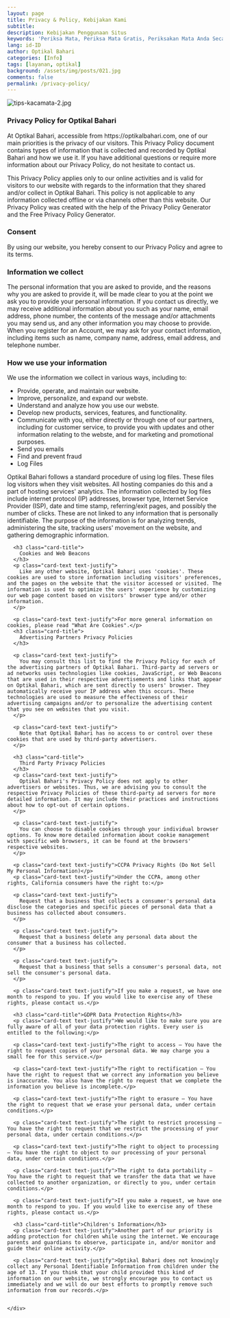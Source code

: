 ```yaml
---
layout: page
title: Privacy & Policy, Kebijakan Kami
subtitle: 
description: Kebijakan Penggunaan Situs
keywords: 'Periksa Mata, Periksa Mata Gratis, Periksakan Mata Anda Secara Rutin'
lang: id-ID
author: Optikal Bahari
categories: [Info]
tags: [layanan, optikal]
background: /assets/img/posts/021.jpg
comments: false
permalink: /privacy-policy/
---
```


<div class="card-deck mb-3">
  <div class="card shadow p-3 mb-5 bg-white rounded">
    <img
      src="{{"/assets/img/posts/periksa-mata/periksa-mata-gratis-optikal-bahari-14.jpg" | relative_url }}"
      class="card-img-top"
      alt="tips-kacamata-2.jpg">
    <div class="card-body">
      <h3 class="card-title">
        Privacy Policy for Optikal Bahari
      </h3>
      <p class="card-text text-justify">
        At Optikal Bahari, accessible from https://optikalbahari.com, one of our main priorities is the privacy of our visitors. This Privacy Policy document contains types of information that is collected and recorded by Optikal Bahari and how we use it. If you have additional questions or require more information about our Privacy Policy, do not hesitate to contact us.
      </p>
      <p class="card-text text-justify">
        This Privacy Policy applies only to our online activities and is valid for visitors to our website with regards to the information that they shared and/or collect in Optikal Bahari. This policy is not applicable to any information collected offline or via channels other than this website. Our Privacy Policy was created with the help of the Privacy Policy Generator and the Free Privacy Policy Generator.
      </p>
      <h3 class="card-title">
        Consent
      </h3>
      <p class="card-text text-justify">
        By using our website, you hereby consent to our Privacy Policy and agree to its terms.
      </p>
      <h3 class="card-title">Information we collect</h3>
      <p class="card-text text-justify">
        The personal information that you are asked to provide, and the reasons why you are asked to provide it, will be made clear to you at the point we ask you to provide your personal information. If you contact us directly, we may receive additional information about you such as your name, email address, phone number, the contents of the message and/or attachments you may send us, and any other information you may choose to provide. When you register for an Account, we may ask for your contact information, including items such as name, company name, address, email address, and telephone number.
      </p>
      <h3 class="card-title">
        How we use your information
      </h3>
      <p class="card-text text-justify">
        We use the information we collect in various ways, including to:
      </p>
      <ul>
        <li>Provide, operate, and maintain our website.</li>
        <li>Improve, personalize, and expand our webste.</li>
        <li>Understand and analyze how you use our webste.</li>
        <li>Develop new products, services, features, and functionality.</li>
        <li>Communicate with you, either directly or through one of our partners, including for customer service, to provide you with updates and other information relating to the webste, and for marketing and promotional purposes.</li>
        <li>Send you emails</li>
        <li>Find and prevent fraud</li>
        <li>Log Files</li>
      </ul>
      <p class="card-text text-justify">
        Optikal Bahari follows a standard procedure of using log files. These files log visitors when they visit websites. All hosting companies do this and a part of hosting services' analytics. The information collected by log files include internet protocol (IP) addresses, browser type, Internet Service Provider (ISP), date and time stamp, referring/exit pages, and possibly the number of clicks. These are not linked to any information that is personally identifiable. The purpose of the information is for analyzing trends, administering the site, tracking users' movement on the website, and gathering demographic information.
      </p>

      <h3 class="card-title">
        Cookies and Web Beacons
      </h3>
      <p class="card-text text-justify">
        Like any other website, Optikal Bahari uses 'cookies'. These cookies are used to store information including visitors' preferences, and the pages on the website that the visitor accessed or visited. The information is used to optimize the users' experience by customizing our web page content based on visitors' browser type and/or other information.
      </p>

      <p class="card-text text-justify">For more general information on cookies, please read "What Are Cookies".</p>
      <h3 class="card-title">
        Advertising Partners Privacy Policies
      </h3>

      <p class="card-text text-justify">
        You may consult this list to find the Privacy Policy for each of the advertising partners of Optikal Bahari. Third-party ad servers or ad networks uses technologies like cookies, JavaScript, or Web Beacons that are used in their respective advertisements and links that appear on Optikal Bahari, which are sent directly to users' browser. They automatically receive your IP address when this occurs. These technologies are used to measure the effectiveness of their advertising campaigns and/or to personalize the advertising content that you see on websites that you visit.
      </p>

      <p class="card-text text-justify">
        Note that Optikal Bahari has no access to or control over these cookies that are used by third-party advertisers.
      </p>

      <h3 class="card-title">
        Third Party Privacy Policies
      </h3>
      <p class="card-text text-justify">
        Optikal Bahari's Privacy Policy does not apply to other advertisers or websites. Thus, we are advising you to consult the respective Privacy Policies of these third-party ad servers for more detailed information. It may include their practices and instructions about how to opt-out of certain options.
      </p>

      <p class="card-text text-justify">
        You can choose to disable cookies through your individual browser options. To know more detailed information about cookie management with specific web browsers, it can be found at the browsers' respective websites.
      </p>

      <p class="card-text text-justify">CCPA Privacy Rights (Do Not Sell My Personal Information)</p>
      <p class="card-text text-justify">Under the CCPA, among other rights, California consumers have the right to:</p>

      <p class="card-text text-justify">
        Request that a business that collects a consumer's personal data disclose the categories and specific pieces of personal data that a business has collected about consumers.
      </p>

      <p class="card-text text-justify">
        Request that a business delete any personal data about the consumer that a business has collected.
      </p>

      <p class="card-text text-justify">
        Request that a business that sells a consumer's personal data, not sell the consumer's personal data.
      </p>

      <p class="card-text text-justify">If you make a request, we have one month to respond to you. If you would like to exercise any of these rights, please contact us.</p>

      <h3 class="card-title">GDPR Data Protection Rights</h3>
      <p class="card-text text-justify">We would like to make sure you are fully aware of all of your data protection rights. Every user is entitled to the following:</p>

      <p class="card-text text-justify">The right to access – You have the right to request copies of your personal data. We may charge you a small fee for this service.</p>

      <p class="card-text text-justify">The right to rectification – You have the right to request that we correct any information you believe is inaccurate. You also have the right to request that we complete the information you believe is incomplete.</p>

      <p class="card-text text-justify">The right to erasure – You have the right to request that we erase your personal data, under certain conditions.</p>

      <p class="card-text text-justify">The right to restrict processing – You have the right to request that we restrict the processing of your personal data, under certain conditions.</p>

      <p class="card-text text-justify">The right to object to processing – You have the right to object to our processing of your personal data, under certain conditions.</p>

      <p class="card-text text-justify">The right to data portability – You have the right to request that we transfer the data that we have collected to another organization, or directly to you, under certain conditions.</p>

      <p class="card-text text-justify">If you make a request, we have one month to respond to you. If you would like to exercise any of these rights, please contact us.</p>

      <h3 class="card-title">Children's Information</h3>
      <p class="card-text text-justify">Another part of our priority is adding protection for children while using the internet. We encourage parents and guardians to observe, participate in, and/or monitor and guide their online activity.</p>

      <p class="card-text text-justify">Optikal Bahari does not knowingly collect any Personal Identifiable Information from children under the age of 13. If you think that your child provided this kind of information on our website, we strongly encourage you to contact us immediately and we will do our best efforts to promptly remove such information from our records.</p>


    </div>
  </div>
</div>
